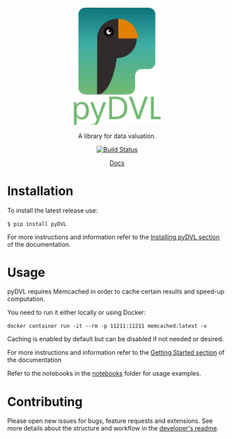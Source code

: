 <p align="center">
    <img alt="pyDVL" src="logo.svg" width="200"/>
</p>

<p align="center">
    A library for data valuation.
</p>

<p align="center">
    <a href="https://github.com/appliedAI-Initiative/valuation/actions/workflows/tox.yaml"><img src="https://github.com/appliedAI-Initiative/valuation/actions/workflows/tox.yaml/badge.svg" alt="Build Status" /></a>
</p>

<p align="center">
    <a href="https://appliedAI-Initiative.github.io/valuation">Docs</a>
</p>

# Installation

To install the latest release use:

```shell
$ pip install pyDVL
```

For more instructions and information refer to the [Installing pyDVL section](https://appliedAI-Initiative.github.io/valuation/install.html)
of the documentation.

# Usage

pyDVL requires Memcached in order to cache certain results and speed-up computation.

You need to run it either locally or using Docker:

```shell
docker container run -it --rm -p 11211:11211 memcached:latest -v
```

Caching is enabled by default but can be disabled if not needed or desired. 

For more instructions and information refer to the [Getting Started section](https://appliedAI-Initiative.github.io/valuation/getting-started.html) 
of the documentation 

Refer to the notebooks in the [notebooks](notebooks) folder for usage examples.

# Contributing

Please open new issues for bugs, feature requests and extensions. See more details about the structure and
workflow in the [developer's readme](README-dev.md).
